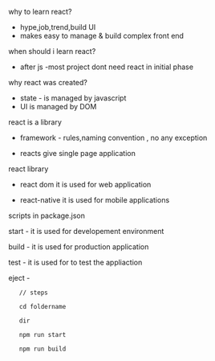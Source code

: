 why to learn react?
 - hype,job,trend,build UI
 - makes easy to manage & build complex front end

 when should i learn react?
  - after js
  -most project dont need react in initial phase

  why react was created?
  - state - is managed by javascript
  - UI is managed by DOM

  react is a library

  - framework  - rules,naming convention , no any exception

- reacts give single page application


react library
   - react dom
      it is used for web application

   - react-native
       it is used for mobile applications


  scripts in package.json
   
   start - it is used for developement environment

   build - it is used for production application

   test - it is used for to test the appliaction

   eject -


       // steps

       cd foldername

       dir

       npm run start

       npm run build




